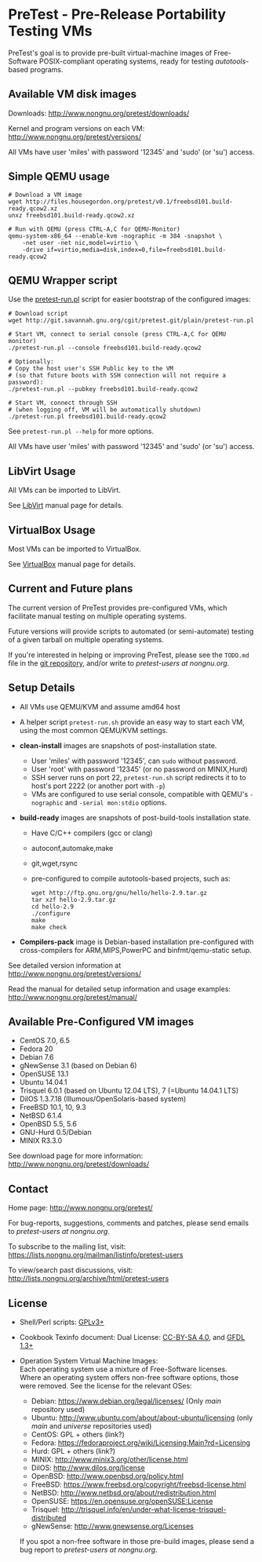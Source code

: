 # PreTest - Pre-Release Portability Testing VMs

PreTest's goal is to provide pre-built virtual-machine images of Free-Software
POSIX-compliant operating systems, ready for testing *autotools*-based programs.

## Available VM disk images

Downloads: <http://www.nongnu.org/pretest/downloads/>

Kernel and program versions on each VM: <http://www.nongnu.org/pretest/versions/>

All VMs have user 'miles' with password '12345' and 'sudo' (or 'su') access.

## Simple QEMU usage

    # Download a VM image
    wget http://files.housegordon.org/pretest/v0.1/freebsd101.build-ready.qcow2.xz
    unxz freebsd101.build-ready.qcow2.xz

    # Run with QEMU (press CTRL-A,C for QEMU-Monitor)
    qemu-system-x86_64 --enable-kvm -nographic -m 384 -snapshot \
        -net user -net nic,model=virtio \
        -drive if=virtio,media=disk,index=0,file=freebsd101.build-ready.qcow2

## QEMU Wrapper script

Use the [pretest-run.pl](http://git.savannah.gnu.org/cgit/pretest.git/tree/pretest-run.pl)
script for easier bootstrap of the configured images:

    # Download script
    wget http://git.savannah.gnu.org/cgit/pretest.git/plain/pretest-run.pl

    # Start VM, connect to serial console (press CTRL-A,C for QEMU monitor)
    ./pretest-run.pl --console freebsd101.build-ready.qcow2

    # Optionally:
    # Copy the host user's SSH Public key to the VM
    # (so that future boots with SSH connection will not require a password):
    ./pretest-run.pl --pubkey freebsd101.build-ready.qcow2

    # Start VM, connect through SSH
    # (when logging off, VM will be automatically shutdown)
    ./pretest-run.pl freebsd101.build-ready.qcow2


See `pretest-run.pl --help` for more options.

All VMs have user 'miles' with password '12345' and 'sudo' (or 'su') access.

## LibVirt Usage

All VMs can be imported to LibVirt.

See [LibVirt](http://www.nongnu.org/pretest/manual/#LibVirt-usage) manual page
for details.

## VirtualBox Usage

Most VMs can be imported to VirtualBox.

See [VirtualBox](http://www.nongnu.org/pretest/manual/#VirtualBox-usage)
manual page for details.

## Current and Future plans

The current version of PreTest provides pre-configured VMs, which facilitate
manual testing on multiple operating systems.

Future versions will provide scripts to automated (or semi-automate) testing
of a given tarball on multiple operating systems.

If you're interested in helping or improving PreTest, please see the `TODO.md`
file in the [git repository](http://git.savannah.gnu.org/cgit/pretest.git),
and/or write to *pretest-users at nongnu.org*.

## Setup Details

* All VMs use QEMU/KVM and assume amd64 host

* A helper script `pretest-run.sh` provide an easy way to start each VM,
  using the most common QEMU/KVM settings.

* **clean-install** images are snapshots of post-installation state.
    * User 'miles' with password '12345', can `sudo` without password.
    * User 'root' with password '12345' (or no password on MINIX,Hurd)
    * SSH server runs on port 22, `pretest-run.sh` script redirects it to
      to host's port 2222 (or another port with `-p`)
    * VMs are configured to use serial console, compatible with QEMU's
      `-nographic` and `-serial mon:stdio` options.

* **build-ready** images are snapshots of post-build-tools installation state.
    * Have C/C++ compilers (gcc or clang)
    * autoconf,automake,make
    * git,wget,rsync
    * pre-configured to compile autotools-based projects, such as:

        ```
        wget http://ftp.gnu.org/gnu/hello/hello-2.9.tar.gz
        tar xzf hello-2.9.tar.gz
        cd hello-2.9
        ./configure
        make
        make check
        ```

* **Compilers-pack** image is Debian-based installation pre-configured with
  cross-compilers for ARM,MIPS,PowerPC and binfmt/qemu-static setup.

See detailed version information at <http://www.nongnu.org/pretest/versions/>

Read the manual for detailed setup information and usage examples:
<http://www.nongnu.org/pretest/manual/>

## Available Pre-Configured VM images

* CentOS 7.0, 6.5
* Fedora 20
* Debian 7.6
* gNewSense 3.1 (based on Debian 6)
* OpenSUSE 13.1
* Ubuntu 14.04.1
* Trisquel 6.0.1 (based on Ubuntu 12.04 LTS), 7 (=Ubuntu 14.04.1 LTS)
* DilOS 1.3.7.18 (Illumous/OpenSolaris-based system)
* FreeBSD 10.1, 10, 9.3
* NetBSD 6.1.4
* OpenBSD 5.5, 5.6
* GNU-Hurd 0.5/Debian
* MINIX R3.3.0

See download page for more information: <http://www.nongnu.org/pretest/downloads/>

## Contact

Home page: <http://www.nongnu.org/pretest/>

For bug-reports, suggestions, comments and patches, please send emails to
*pretest-users at nongnu.org*.

To subscribe to the mailing list, visit:
<https://lists.nongnu.org/mailman/listinfo/pretest-users>

To view/search past discussions, visit:
<http://lists.nongnu.org/archive/html/pretest-users>

## License

* Shell/Perl scripts: [GPLv3+](http://www.gnu.org/licenses/gpl.html)
* Cookbook Texinfo document: Dual License:
  [CC-BY-SA 4.0](http://creativecommons.org/licenses/by-sa/4.0/), and
  [GFDL 1.3+](http://www.gnu.org/copyleft/fdl.html)
* Operation System Virtual Machine Images:  
    Each operating system use a mixture of Free-Software licenses.  
    Where an operating system offers non-free software options,
    those were removed. See the license for the relevant OSes:

    * Debian: <https://www.debian.org/legal/licenses/> (Only *main* repository used)
    * Ubuntu: <http://www.ubuntu.com/about/about-ubuntu/licensing> (only *main* and *universe* repositories used)
    * CentOS: GPL + others (link?)
    * Fedora: <https://fedoraproject.org/wiki/Licensing:Main?rd=Licensing>
    * Hurd: GPL + others (link?)
    * MINIX: <http://www.minix3.org/other/license.html>
    * DilOS: <http://www.dilos.org/license>
    * OpenBSD: <http://www.openbsd.org/policy.html>
    * FreeBSD: <https://www.freebsd.org/copyright/freebsd-license.html>
    * NetBSD: <http://www.netbsd.org/about/redistribution.html>
    * OpenSUSE: <https://en.opensuse.org/openSUSE:License>
    * Trisquel: <http://trisquel.info/en/under-what-license-trisquel-distributed>
    * gNewSense: <http://www.gnewsense.org/Licenses>

    If you spot a non-free software in those pre-build images, please send
    a bug report to *pretest-users at nongnu.org*.
